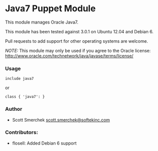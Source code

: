 # Java7 Puppet Module
This module manages Oracle Java7.

This module has been tested against 3.0.1 on Ubuntu 12.04 and Debian 6.

Pull requests to add support for other operating systems are welcome.

*NOTE:* This module may only be used if you agree to the Oracle license: http://www.oracle.com/technetwork/java/javase/terms/license/

### Usage

    include java7
    
or

    class { 'java7': }

### Author
* Scott Smerchek <scott.smerchek@softekinc.com>

### Contributors:
* flosell: Added Debian 6 support
